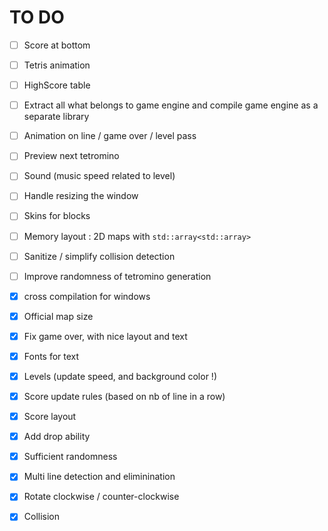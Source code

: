 # TO DO
- [ ] Score at bottom
- [ ] Tetris animation
- [ ] HighScore table
- [ ] Extract all what belongs to game engine and compile game engine as a separate library
- [ ] Animation on line / game over / level pass
- [ ] Preview next tetromino
- [ ] Sound (music speed related to level)
- [ ] Handle resizing the window
- [ ] Skins for blocks
- [ ] Memory layout : 2D maps with `std::array<std::array>`
- [ ] Sanitize / simplify collision detection
- [ ] Improve randomness of tetromino generation

- [x] cross compilation for windows
- [x] Official map size
- [x] Fix game over, with nice layout and text
- [x] Fonts for text
- [x] Levels (update speed, and background color !)
- [x] Score update rules (based on nb of line in a row)
- [x] Score layout
- [x] Add drop ability
- [x] Sufficient randomness
- [x] Multi line detection and eliminination
- [x] Rotate clockwise / counter-clockwise 
- [x] Collision

